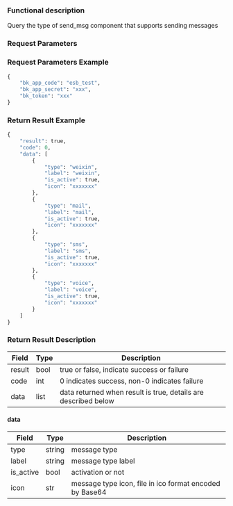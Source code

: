 ### Functional description

Query the type of send_msg component that supports sending messages

### Request Parameters

### Request Parameters Example

```python
{
    "bk_app_code": "esb_test",
    "bk_app_secret": "xxx",
    "bk_token": "xxx"
}
```

### Return Result Example

```python
{
    "result": true,
    "code": 0,
    "data": [
        {
            "type": "weixin",
            "label": "weixin",
            "is_active": true,
            "icon": "xxxxxxx"
        },
        {
            "type": "mail",
            "label": "mail",
            "is_active": true,
            "icon": "xxxxxxx"
        },
        {
            "type": "sms",
            "label": "sms",
            "is_active": true,
            "icon": "xxxxxxx"
        },
        {
            "type": "voice",
            "label": "voice",
            "is_active": true,
            "icon": "xxxxxxx"
        }
    ]
}
```

### Return Result Description

| Field      | Type      | Description      |
|-----------|----------|-----------|
|  result   |    bool    |      true or false, indicate success or failure                      |
|  code     |    int     |      0 indicates success, non-0 indicates failure                    |
|  data     |    list    |      data returned when result is true, details are described below  |

#### data

| Field      | Type      | Description      |
|-----------|----------|-----------|
|  type      |    string      |    message type     |
|  label     |    string      |    message type label     |
|  is_active |    bool        |    activation or not      |
|  icon      |    str         |    message type icon, file in ico format encoded by Base64   |
